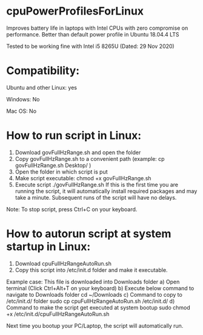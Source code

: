 # cpuPowerProfilesForLinux

Improves battery life in laptops with Intel CPUs with zero compromise on performance. Better than default power profile in Ubuntu 18.04.4 LTS

Tested to be working fine with Intel i5 8265U (Dated: 29 Nov 2020)

# Compatibility:
Ubuntu and other Linux: yes

Windows: No

Mac OS: No

# How to run script in Linux:
1) Download govFullHzRange.sh and open the folder
2) Copy govFullHzRange.sh to a convenient path (example: cp govFullHzRange.sh Desktop/ )
3) Open the folder in which script is put
4) Make script executable:
    chmod +x govFullHzRange.sh
5) Execute script
    ./govFullHzRange.sh
   If this is the first time you are running the script, it will automatically install required packages and may take a minute. Subsequent runs of the script will have no delays.

Note: To stop script, press Ctrl+C on your keyboard.

# How to autorun script at system startup in Linux:
1) Download cpuFullHzRangeAutoRun.sh
2) Copy this script into /etc/init.d folder and make it executable.

Example case: This file is downloaded into Downloads folder
a) Open terminal (Click Ctrl+Alt+T on your keyboard)
b) Execute below command to navigate to Downloads folder
    cd ~/Downloads
c) Command to copy to /etc/init.d/ folder
    sudo cp cpuFullHzRangeAutoRun.sh /etc/init.d/
d) Command to make the script get executed at system bootup
    sudo chmod +x /etc/init.d/cpuFullHzRangeAutoRun.sh
    
Next time you bootup your PC/Laptop, the script will automatically run.
